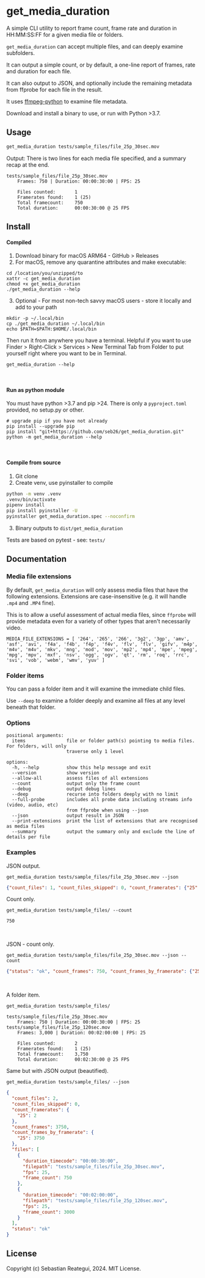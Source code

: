 # get_media_duration

A simple CLI utility to report frame count, frame rate and duration in HH:MM:SS:FF for a given media file or folders.

`get_media_duration` can accept multiple files, and can deeply examine subfolders.

It can output a simple count, or by default, a one-line report of frames, rate and duration for each file. 

It can also output to JSON, and optionally include the remaining metadata from ffprobe for each file in the result.

It uses [ffmpeg-python](https://github.com/kkroening/ffmpeg-python) to examine file metadata.

Download and install a binary to use, or run with Python >3.7.

## Usage

```zsh
get_media_duration tests/sample_files/file_25p_30sec.mov 
```

Output:
There is two lines for each media file specified, and a summary recap at the end.
```
tests/sample_files/file_25p_30sec.mov
    Frames: 750 | Duration: 00:00:30:00 | FPS: 25 

    Files counted:       1
    Framerates found:    1 (25)
    Total framecount:    750
    Total duration:      00:00:30:00 @ 25 FPS
```

## Install

#### Compiled
1. Download binary for macOS ARM64 - GitHub > Releases
2. For macOS, remove any quarantine attributes and make executable:
```
cd /location/you/unzipped/to
xattr -c get_media_duration
chmod +x get_media_duration
./get_media_duration --help
```
3. Optional - For most non-tech savvy macOS users - store it locally and add to your path
```
mkdir -p ~/.local/bin
cp ./get_media_duration ~/.local/bin
echo $PATH=$PATH:$HOME/.local/bin
```
Then run it from anywhere you have a terminal. Helpful if you want to use Finder > Right-Click > Services > New Terminal Tab from Folder to put yourself right where you want to be in Terminal.

```
get_media_duration --help
```

<br />

#### Run as python module
You must have python >3.7 and pip >24. There is only a `pyproject.toml` provided, no setup.py or other.

```
# upgrade pip if you have not already
pip install --upgrade pip
pip install "git+https://github.com/seb26/get_media_duration.git"
python -m get_media_duration --help
```

<br />

#### Compile from source
1. Git clone
2. Create venv, use pyinstaller to compile
```bash
python -m venv .venv
.venv/bin/activate
pipenv install
pip install pyinstaller -U
pyinstaller get_media_duration.spec --noconfirm
```
3. Binary outputs to ```dist/get_media_duration```

Tests are based on pytest - see: `tests/`

## Documentation

### Media file extensions

By default, `get_media_duration` will only assess media files that have the following extensions. Extensions are case-insensitive (e.g. it will handle `.mp4` and `.MP4` fine).

This is to allow a useful assessment of actual media files, since `ffprobe` will provide metadata even for a variety of other types that aren't necessarily video.

```
MEDIA_FILE_EXTENSIONS = [ '264', '265', '266', '3g2', '3gp', 'amv', 'asf', 'avi', 'f4a', 'f4b', 'f4p', 'f4v', 'flv', 'flv', 'gifv', 'm4p', 'm4v', 'm4v', 'mkv', 'mng', 'mod', 'mov', 'mp2', 'mp4', 'mpe', 'mpeg', 'mpg', 'mpv', 'mxf', 'nsv', 'ogg', 'ogv', 'qt', 'rm', 'roq', 'rrc', 'svi', 'vob', 'webm', 'wmv', 'yuv' ]
```

### Folder items

You can pass a folder item and it will examine the immediate child files.

Use `--deep` to examine a folder deeply and examine all files at any level beneath that folder.

### Options

```
positional arguments:
  items               file or folder path(s) pointing to media files. For folders, will only
                      traverse only 1 level

options:
  -h, --help          show this help message and exit
  --version           show version
  --allow-all         assess files of all extensions
  --count             output only the frame count
  --debug             output debug lines
  --deep              recurse into folders deeply with no limit
  --full-probe        includes all probe data including streams info (video, audio, etc) 
                      from ffprobe when using --json
  --json              output result in JSON
  --print-extensions  print the list of extensions that are recognised as media files
  --summary           output the summary only and exclude the line of details per file
```

### Examples

JSON output.

```
get_media_duration tests/sample_files/file_25p_30sec.mov --json 
```
```json
{"count_files": 1, "count_files_skipped": 0, "count_framerates": {"25": 1}, "count_frames": 750, "count_frames_by_framerate": {"25": 750}, "files": [{"duration_timecode": "00:00:30:00", "filepath": "tests/sample_files/file_25p_30sec.mov", "fps": 25, "frame_count": 750}], "status": "ok"}
```

Count only.

```
get_media_duration tests/sample_files/ --count
```
```
750
```

<br />

JSON - count only.

```
get_media_duration tests/sample_files/file_25p_30sec.mov --json --count
```
```json
{"status": "ok", "count_frames": 750, "count_frames_by_framerate": {"25": 750}}
```

<br />

A folder item.

```
get_media_duration tests/sample_files/
```
```
tests/sample_files/file_25p_30sec.mov
    Frames: 750 | Duration: 00:00:30:00 | FPS: 25 
tests/sample_files/file_25p_120sec.mov
    Frames: 3,000 | Duration: 00:02:00:00 | FPS: 25 

    Files counted:       2
    Framerates found:    1 (25)
    Total framecount:    3,750
    Total duration:      00:02:30:00 @ 25 FPS
```

Same but with JSON output (beautified).

```
get_media_duration tests/sample_files/ --json 
```
```json
{
  "count_files": 2,
  "count_files_skipped": 0,
  "count_framerates": {
    "25": 2
  },
  "count_frames": 3750,
  "count_frames_by_framerate": {
    "25": 3750
  },
  "files": [
    {
      "duration_timecode": "00:00:30:00",
      "filepath": "tests/sample_files/file_25p_30sec.mov",
      "fps": 25,
      "frame_count": 750
    },
    {
      "duration_timecode": "00:02:00:00",
      "filepath": "tests/sample_files/file_25p_120sec.mov",
      "fps": 25,
      "frame_count": 3000
    }
  ],
  "status": "ok"
}
```

## License

Copyright (c) Sebastian Reategui, 2024. MIT License.